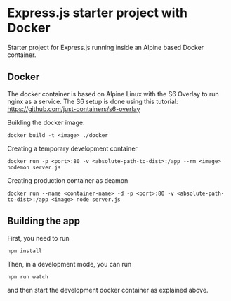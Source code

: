# Express.js starter project with Docker

Starter project for Express.js running inside an Alpine based Docker container.

## Docker

The docker container is based on Alpine Linux with the S6 Overlay to run nginx as a service. The S6 setup is done using this tutorial: https://github.com/just-containers/s6-overlay

Building the docker image:

```
docker build -t <image> ./docker
```

Creating a temporary development container

```
docker run -p <port>:80 -v <absolute-path-to-dist>:/app --rm <image> nodemon server.js
```

Creating production container as deamon

```
docker run --name <container-name> -d -p <port>:80 -v <absolute-path-to-dist>:/app <image> node server.js
```

## Building the app

First, you need to run

```
npm install
```

Then, in a development mode, you can run

```
npm run watch
```

and then start the development docker container as explained above.
